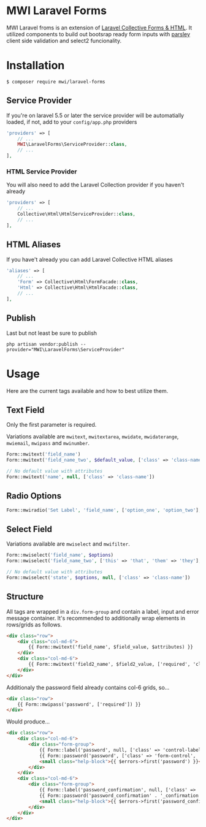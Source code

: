 # MWI Laravel Forms
MWI Laravel froms is an extension of [Laravel Collective Forms & HTML](https://laravelcollective.com/docs/master/html). It utilized components to build out bootsrap ready form inputs with [parsley](http://parsleyjs.org/) client side validation and select2 funcionality.

# Installation
```shell
$ composer require mwi/laravel-forms
```

## Service Provider
If you're on laravel 5.5 or later the service provider will be automatially loaded, if not, add to your `config/app.php` providers
```php
'providers' => [
    // ...
    MWI\LaravelForms\ServiceProvider::class,
    // ...
],
```

### HTML Service Provider
You will also need to add the Laravel Collection provider if you haven't already
```php
'providers' => [
    // ...
    Collective\Html\HtmlServiceProvider::class,
    // ...
],
```

## HTML Aliases
If you have't already you can add Laravel Collective HTML aliases
```php
'aliases' => [
    // ...
    'Form' => Collective\Html\FormFacade::class,
    'Html' => Collective\Html\HtmlFacade::class,
    // ...
],
```

## Publish
Last but not least be sure to publish
```shell
php artisan vendor:publish --provider="MWI\LaravelForms\ServiceProvider"
```

# Usage
Here are the current tags available and how to best utilize them.

## Text Field
Only the first parameter is required.

Variations available are `mwitext`, `mwitextarea`, `mwidate`, `mwidaterange`, `mwiemail`, `mwipass` and `mwinumber`.
```php
Form::mwitext('field_name')
Form::mwitext('field_name_two', $default_value, ['class' => 'class-name'], 'Custom Label')

// No default value with attributes
Form::mwitext('name', null, ['class' => 'class-name'])
```

## Radio Options
```php
Form::mwiradio('Set Label', 'field_name', ['option_one', 'option_two'], 'option_one', ['class' => 'class-name'])
```

## Select Field
Variations available are `mwiselect` and `mwifilter`.
```php
Form::mwiselect('field_name', $options)
Form::mwiselect('field_name_two', ['this' => 'that', 'them' => 'they'], $default_value, ['class' => 'class-name'])

// No default value with attributes
Form::mwiselect('state', $options, null, ['class' => 'class-name'])
```

## Structure
All tags are wrapped in a `div.form-group` and contain a label, input and error message container. It's recommended to additionally wrap elements in rows/grids as follows.
```html
<div class="row">
    <div class="col-md-6">
        {{ Form::mwitext('field_name', $field_value, $attributes) }}
    </div>
    <div class="col-md-6">
        {{ Form::mwitext('field2_name', $field2_value, ['required', 'class' => 'text-red']) }}
    </div>
</div>
```

Additionaly the password field already contains col-6 grids, so...
```html
<div class="row">
    {{ Form::mwipass('password', ['required']) }}
</div>
```

Would produce...
```html
<div class="row">
    <div class="col-md-6">
        <div class="form-group">
            {{ Form::label('password', null, ['class' => 'control-label']) }}
            {{ Form::password('password', ['class' => 'form-control', 'id' => 'password', 'required']) }}
            <small class="help-block">{{ $errors->first('password') }}</small>
        </div>
    </div>
    <div class="col-md-6">
        <div class="form-group">
            {{ Form::label('password_confirmation', null, ['class' => 'control-label']) }}
            {{ Form::password('password_confirmation' . '_confirmation', ['class' => 'form-control']) }}
            <small class="help-block">{{ $errors->first('password_confirmation') }}</small>
        </div>
    </div>
</div>
```

